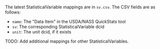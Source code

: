 The latest StatisticalVariable mappings are in `sv.csv`. The CSV fields are as follows: 

* `name`: The "Data Item" in the USDA/NASS QuickStats tool 
* `sv`: The corresponding StatisticalVariable dcid
* `unit`: The unit dcid, if it exists 

TODO: Add additional mappings for other StatisticalVariables.
